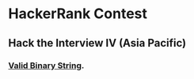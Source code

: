 # HackerRank Contest
## Hack the Interview IV (Asia Pacific)
### [Valid Binary String](https://www.hackerrank.com/contests/hack-the-interview-iv-apac/challenges/good-binary-string/problem).
